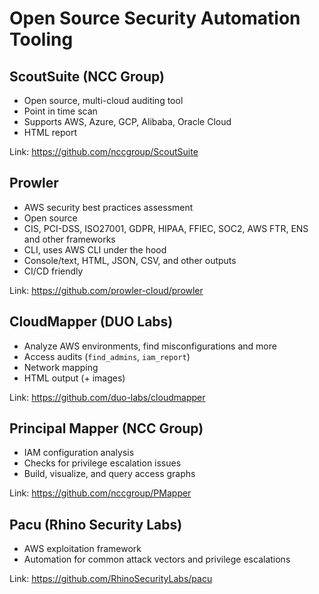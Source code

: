 # Open Source Security Automation Tooling

## ScoutSuite (NCC Group)

* Open source, multi-cloud auditing tool
* Point in time scan
* Supports AWS, Azure, GCP, Alibaba, Oracle Cloud
* HTML report

Link: <https://github.com/nccgroup/ScoutSuite>

## Prowler

* AWS security best practices assessment
* Open source
* CIS, PCI-DSS, ISO27001, GDPR, HIPAA, FFIEC, SOC2, AWS FTR, ENS and other frameworks
* CLI, uses AWS CLI under the hood
* Console/text, HTML, JSON, CSV, and other outputs
* CI/CD friendly

Link: <https://github.com/prowler-cloud/prowler>

## CloudMapper (DUO Labs)

* Analyze AWS environments, find misconfigurations and more
* Access audits (`find_admins`, `iam_report`)
* Network mapping
* HTML output (+ images)

Link: <https://github.com/duo-labs/cloudmapper>

## Principal Mapper (NCC Group)

* IAM configuration analysis
* Checks for privilege escalation issues
* Build, visualize, and query access graphs

Link: <https://github.com/nccgroup/PMapper>

## Pacu (Rhino Security Labs)

* AWS exploitation framework
* Automation for common attack vectors and privilege escalations

Link: <https://github.com/RhinoSecurityLabs/pacu>